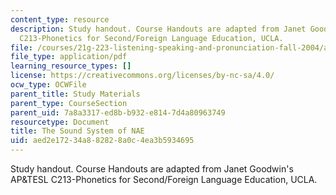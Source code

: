 ```yaml
---
content_type: resource
description: Study handout. Course Handouts are adapted from Janet Goodwin's AP&TESL
  C213-Phonetics for Second/Foreign Language Education, UCLA.
file: /courses/21g-223-listening-speaking-and-pronunciation-fall-2004/aed2e17234a882828a0c4ea3b5934695_MIT21G_223F04_soundsystem.pdf
file_type: application/pdf
learning_resource_types: []
license: https://creativecommons.org/licenses/by-nc-sa/4.0/
ocw_type: OCWFile
parent_title: Study Materials
parent_type: CourseSection
parent_uid: 7a8a3317-ed8b-b932-e814-7d4a80963749
resourcetype: Document
title: The Sound System of NAE
uid: aed2e172-34a8-8282-8a0c-4ea3b5934695
---
```

Study handout. Course Handouts are adapted from Janet Goodwin's AP&TESL C213-Phonetics for Second/Foreign Language Education, UCLA.